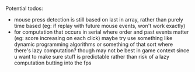 Potential todos:
 - mouse press detection is still based on last in array, rather than purely time based (eg: if replay with future mouse events, won't work exactly)
 - for computation that occurs in serial where order and past events matter (eg: score increasing on each click) maybe try use something like dynamic programming algorithms or something of that sort where there's lazy computation? though may not be best in game context since u want to make sure stuff is predictable rather than risk of a lazy computation butting into the fps
